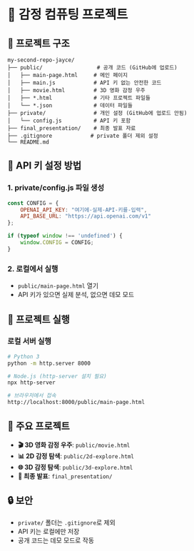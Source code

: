 # 🧠 감정 컴퓨팅 프로젝트

## 📁 프로젝트 구조

```
my-second-repo-jayce/
├── public/                 # 공개 코드 (GitHub에 업로드)
│   ├── main-page.html     # 메인 페이지
│   ├── main.js            # API 키 없는 안전한 코드
│   ├── movie.html         # 3D 영화 감정 우주
│   ├── *.html             # 기타 프로젝트 파일들
│   └── *.json             # 데이터 파일들
├── private/               # 개인 설정 (GitHub에 업로드 안됨)
│   └── config.js          # API 키 포함
├── final_presentation/    # 최종 발표 자료
├── .gitignore            # private 폴더 제외 설정
└── README.md
```

## 🔐 API 키 설정 방법

### 1. private/config.js 파일 생성
```javascript
const CONFIG = {
    OPENAI_API_KEY: "여기에-실제-API-키를-입력",
    API_BASE_URL: "https://api.openai.com/v1"
};

if (typeof window !== 'undefined') {
    window.CONFIG = CONFIG;
}
```

### 2. 로컬에서 실행
- `public/main-page.html` 열기
- API 키가 있으면 실제 분석, 없으면 데모 모드

## 🚀 프로젝트 실행

### 로컬 서버 실행
```bash
# Python 3
python -m http.server 8000

# Node.js (http-server 설치 필요)
npx http-server

# 브라우저에서 접속
http://localhost:8000/public/main-page.html
```

## 🎯 주요 프로젝트

- **🎬 3D 영화 감정 우주**: `public/movie.html`
- **📊 2D 감정 탐색**: `public/2d-explore.html`
- **🌐 3D 감정 탐색**: `public/3d-explore.html`
- **🎯 최종 발표**: `final_presentation/`

## 🔒 보안

- `private/` 폴더는 `.gitignore`로 제외
- API 키는 로컬에만 저장
- 공개 코드는 데모 모드로 작동
